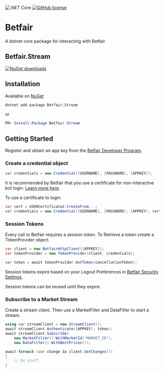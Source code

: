 ![.NET Core](https://github.com/KelvinVail/Betfair/workflows/.NET%20Core/badge.svg)
[![GitHub license](https://img.shields.io/github/license/mashape/apistatus.svg)](https://github.com/kelvinvail/Betfair/blob/master/LICENSE)


# Betfair
A dotnet core package for interacting with Betfair

## Betfair.Stream
[![NuGet downloads](https://img.shields.io/nuget/v/Betfair.Stream.svg)](https://www.nuget.org/packages/Betfair.Stream/)

## Installation

Available on [NuGet](https://www.nuget.org/packages/Betfair.Stream/)
```bash
dotnet add package Betfair.Stream
```
or
```powershell
PM> Install-Package Betfair.Stream
```

## Getting Started
Register and obtain an app key from the [Betfair Developer Program](https://developer.betfair.com/).

### Create a credential object

```csharp
var credentials = new Credential([USERNAME], [PASSWORD], [APPKEY]);
```
It is recommended by Betfair that you use a certificate for non-interactive bot login.
[Learn more here](https://docs.developer.betfair.com/display/1smk3cen4v3lu3yomq5qye0ni/Non-Interactive+%28bot%29+login).

To use a certificate to login:
```csharp
var cert = X509Certificate2.CreateFrom...;
var credentials = new Credential([USERNAME], [PASSWORD], [APPKEY], cert);
```

### Session Tokens
Every call to Betfair requires a session token. To Retrieve a token create a TokenProvider object.
```csharp
var client = new BetfairHttpClient([APPKEY]);
var tokenProvider = new TokenProvider(client, credentials);

var token = await tokenProvider.GetToken(cancellationToken);
```
Session tokens expire based on your Logout Preferences in [Betfair Security Settings](https://myaccount.betfair.com/accountdetails/mysecurity?showAPI=1).

Session tokens can be reused until they expire.

### Subscribe to a Market Stream
Create a stream client. Then use a MarketFilter and DataFilter to start a stream.

```csharp
using var streamClient = new StreamClient();
await streamClient.Authenticate([APPKEY], token);
await streamClient.Subscribe(
	new MarketFilter().WithMarketId("MARKET_ID"),
	new DataFilter().WithBestPrices());

await foreach (var change in client.GetChanges())
{
	// Do stuff..
}
```
